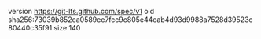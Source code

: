 version https://git-lfs.github.com/spec/v1
oid sha256:73039b852ea0589ee7fcc9c805e44eab4d93d9988a7528d39523c80440c35f91
size 140
